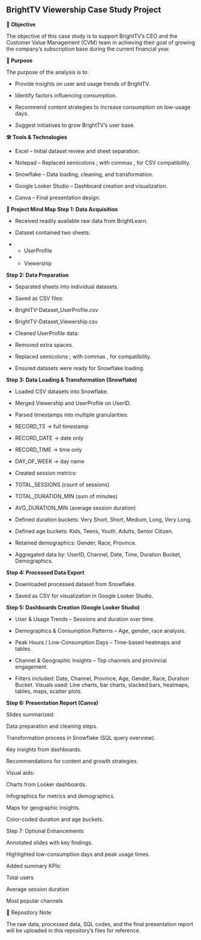 ## BrightTV Viewership Case Study Project
**📌 Objective**

The objective of this case study is to support BrightTV’s CEO and the Customer Value Management (CVM) team in achieving their goal of growing the company’s subscription base during the current financial year.

**🎯 Purpose**

The purpose of the analysis is to:

* Provide insights on user and usage trends of BrightTV.

* Identify factors influencing consumption.

* Recommend content strategies to increase consumption on low-usage days.

* Suggest initiatives to grow BrightTV’s user base.

**🛠️ Tools & Technologies**

* Excel – Initial dataset review and sheet separation.

* Notepad – Replaced semicolons ; with commas , for CSV compatibility.

* Snowflake – Data loading, cleaning, and transformation.

* Google Looker Studio – Dashboard creation and visualization.

* Canva – Final presentation design.

**📂 Project Mind Map**
**Step 1: Data Acquisition**

* Received readily available raw data from BrightLearn.

* Dataset contained two sheets:

* - UserProfile

* - Viewership

**Step 2: Data Preparation**

* Separated sheets into individual datasets.

* Saved as CSV files:

- BrightTV-Dataset_UserProfile.csv

- BrightTV-Dataset_Viewership.csv

* Cleaned UserProfile data:

- Removed extra spaces.

- Replaced semicolons ; with commas , for compatibility.

* Ensured datasets were ready for Snowflake loading.

**Step 3: Data Loading & Transformation (Snowflake)**

* Loaded CSV datasets into Snowflake.

* Merged Viewership and UserProfile on UserID.

* Parsed timestamps into multiple granularities:

- RECORD_TS → full timestamp

- RECORD_DATE → date only

- RECORD_TIME → time only

- DAY_OF_WEEK → day name

* Created session metrics:

- TOTAL_SESSIONS (count of sessions)

- TOTAL_DURATION_MIN (sum of minutes)

- AVG_DURATION_MIN (average session duration)

* Defined duration buckets: Very Short, Short, Medium, Long, Very Long.

* Defined age buckets: Kids, Teens, Youth, Adults, Senior Citizen.

* Retained demographics: Gender, Race, Province.

* Aggregated data by: UserID, Channel, Date, Time, Duration Bucket, Demographics.

**Step 4: Processed Data Export**

* Downloaded processed dataset from Snowflake.

* Saved as CSV for visualization in Google Looker Studio.

**Step 5: Dashboards Creation (Google Looker Studio)**

* User & Usage Trends – Sessions and duration over time.

* Demographics & Consumption Patterns – Age, gender, race analysis.

* Peak Hours / Low-Consumption Days – Time-based heatmaps and tables.

* Channel & Geographic Insights – Top channels and provincial engagement.

* Filters included: Date, Channel, Province, Age, Gender, Race, Duration Bucket.
Visuals used: Line charts, bar charts, stacked bars, heatmaps, tables, maps, scatter plots.

**Step 6: Presentation Report (Canva)**

Slides summarized:

Data preparation and cleaning steps.

Transformation process in Snowflake (SQL query overview).

Key insights from dashboards.

Recommendations for content and growth strategies.

Visual aids:

Charts from Looker dashboards.

Infographics for metrics and demographics.

Maps for geographic insights.

Color-coded duration and age buckets.

Step 7: Optional Enhancements

Annotated slides with key findings.

Highlighted low-consumption days and peak usage times.

Added summary KPIs:

Total users

Average session duration

Most popular channels

📑 Repository Note

The raw data, processed data, SQL codes, and the final presentation report will be uploaded in this repository’s files for reference.
